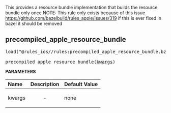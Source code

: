 <!-- Generated with Stardoc: http://skydoc.bazel.build -->

This provides a resource bundle implementation that builds the resource bundle
only once
NOTE: This rule only exists because of this issue
https://github.com/bazelbuild/rules_apple/issues/319
if this is ever fixed in bazel it should be removed

<a id="precompiled_apple_resource_bundle"></a>

## precompiled_apple_resource_bundle

<pre>
load("@rules_ios//rules:precompiled_apple_resource_bundle.bzl", "precompiled_apple_resource_bundle")

precompiled_apple_resource_bundle(<a href="#precompiled_apple_resource_bundle-kwargs">kwargs</a>)
</pre>



**PARAMETERS**


| Name  | Description | Default Value |
| :------------- | :------------- | :------------- |
| <a id="precompiled_apple_resource_bundle-kwargs"></a>kwargs |  <p align="center"> - </p>   |  none |


